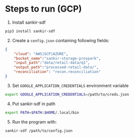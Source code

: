 # Steps to run (GCP)

1. Install sankir-sdf
   
```bash
pip3 install sankir-sdf
```

2. Create a `config.json` containing following fields:

```json
{
    "cloud": "AWS|GCP|AZURE",
    "bucket_name":"sankir-storage-prospark",
    "input_path":"data/retail-data/q1",
    "output_path":"processed-retail-data/",
    "reconciliation": "recon.reconciliation"
}
```

3. Set `GOOGLE_APPLICATION_CREDENTIALS` environment variable
```bash
export GOOGLE_APPLICATION_CREDENTIALS=/path/to/creds.json
```

4. Put sankir-sdf in path 

```bash
export PATH=$PATH:$HOME/.local/bin
```
5. Run the program with:

```bash
sankir-sdf /path/to/config.json
```
